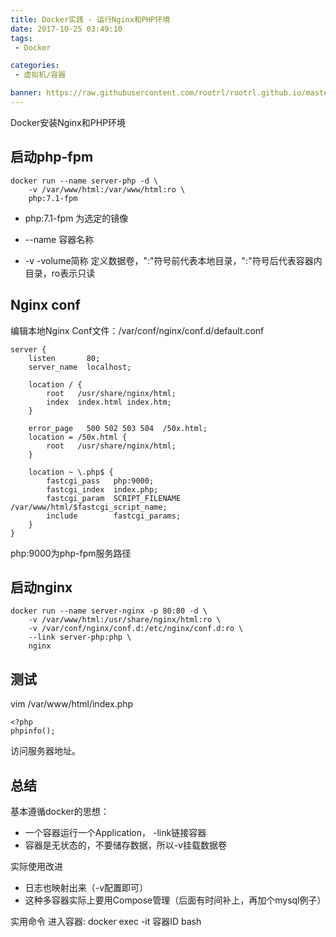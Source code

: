 ```yaml
---
title: Docker实践 - 运行Nginx和PHP环境
date: 2017-10-25 03:49:10
tags:
 - Docker

categories:
 - 虚拟机/容器

banner: https://raw.githubusercontent.com/rootrl/rootrl.github.io/master/images/docker-logo.jpg
---
```


Docker安装Nginx和PHP环境


## 启动php-fpm

```
docker run --name server-php -d \
    -v /var/www/html:/var/www/html:ro \
    php:7.1-fpm

```

* php:7.1-fpm 为选定的镜像

* --name 容器名称

* -v -volume简称 定义数据卷，":"符号前代表本地目录，":"符号后代表容器内目录，ro表示只读



## Nginx conf
编辑本地Nginx Conf文件：/var/conf/nginx/conf.d/default.conf

```
server {
    listen       80;
    server_name  localhost;

    location / {
        root   /usr/share/nginx/html;
        index  index.html index.htm;
    }

    error_page   500 502 503 504  /50x.html;
    location = /50x.html {
        root   /usr/share/nginx/html;
    }

    location ~ \.php$ {
        fastcgi_pass   php:9000;
        fastcgi_index  index.php;
        fastcgi_param  SCRIPT_FILENAME  /var/www/html/$fastcgi_script_name;
        include        fastcgi_params;
    }
}
```

php:9000为php-fpm服务路径


## 启动nginx
```
docker run --name server-nginx -p 80:80 -d \
    -v /var/www/html:/usr/share/nginx/html:ro \
    -v /var/conf/nginx/conf.d:/etc/nginx/conf.d:ro \
    --link server-php:php \
    nginx

```

## 测试
vim /var/www/html/index.php

```
<?php
phpinfo();
```

访问服务器地址。

## 总结
基本遵循docker的思想：
* 一个容器运行一个Application， -link链接容器
* 容器是无状态的，不要储存数据，所以-v挂载数据卷

实际使用改进
* 日志也映射出来（-v配置即可）
* 这种多容器实际上要用Compose管理（后面有时间补上，再加个mysql例子）

实用命令 
进入容器: docker exec -it 容器ID bash 
